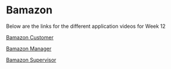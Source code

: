 # Bamazon

Below are the links for the different application videos for Week 12

[Bamazon Customer](https://www.youtube.com/watch?v=FWmmTNDXoR4)

[Bamazon Manager](https://www.youtube.com/watch?v=rXsbe_tveJc)

[Bamazon Supervisor](https://www.youtube.com/watch?v=H89C4kQS-f8)